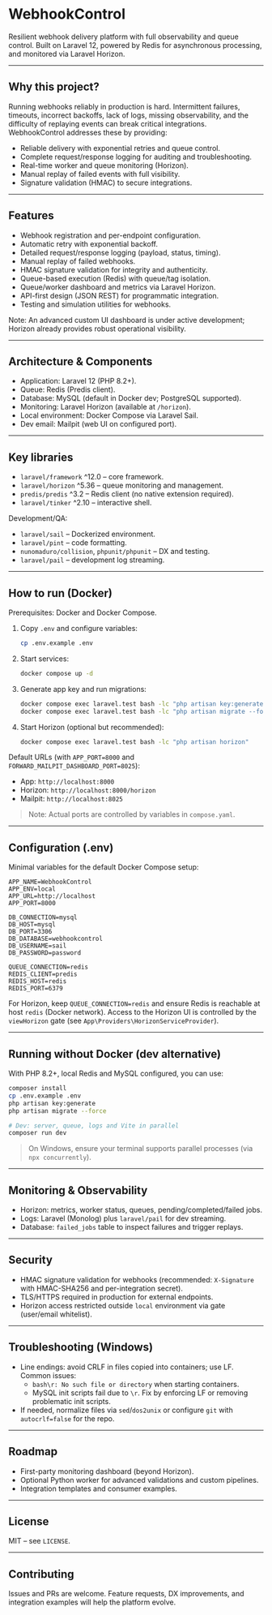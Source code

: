 # WebhookControl

Resilient webhook delivery platform with full observability and queue control. Built on Laravel 12, powered by Redis for asynchronous processing, and monitored via Laravel Horizon.

---

## Why this project?

Running webhooks reliably in production is hard. Intermittent failures, timeouts, incorrect backoffs, lack of logs, missing observability, and the difficulty of replaying events can break critical integrations. WebhookControl addresses these by providing:

- Reliable delivery with exponential retries and queue control.
- Complete request/response logging for auditing and troubleshooting.
- Real-time worker and queue monitoring (Horizon).
- Manual replay of failed events with full visibility.
- Signature validation (HMAC) to secure integrations.

---

## Features

- Webhook registration and per-endpoint configuration.
- Automatic retry with exponential backoff.
- Detailed request/response logging (payload, status, timing).
- Manual replay of failed webhooks.
- HMAC signature validation for integrity and authenticity.
- Queue-based execution (Redis) with queue/tag isolation.
- Queue/worker dashboard and metrics via Laravel Horizon.
- API-first design (JSON REST) for programmatic integration.
- Testing and simulation utilities for webhooks.

Note: An advanced custom UI dashboard is under active development; Horizon already provides robust operational visibility.

---

## Architecture & Components

- Application: Laravel 12 (PHP 8.2+).
- Queue: Redis (Predis client).
- Database: MySQL (default in Docker dev; PostgreSQL supported).
- Monitoring: Laravel Horizon (available at `/horizon`).
- Local environment: Docker Compose via Laravel Sail.
- Dev email: Mailpit (web UI on configured port).

---

## Key libraries

- `laravel/framework` ^12.0 – core framework.
- `laravel/horizon` ^5.36 – queue monitoring and management.
- `predis/predis` ^3.2 – Redis client (no native extension required).
- `laravel/tinker` ^2.10 – interactive shell.

Development/QA:
- `laravel/sail` – Dockerized environment.
- `laravel/pint` – code formatting.
- `nunomaduro/collision`, `phpunit/phpunit` – DX and testing.
- `laravel/pail` – development log streaming.

---

## How to run (Docker)

Prerequisites: Docker and Docker Compose.

1. Copy `.env` and configure variables:
   ```bash
   cp .env.example .env
   ```
2. Start services:
   ```bash
   docker compose up -d
   ```
3. Generate app key and run migrations:
   ```bash
   docker compose exec laravel.test bash -lc "php artisan key:generate --ansi"
   docker compose exec laravel.test bash -lc "php artisan migrate --force --ansi"
   ```
4. Start Horizon (optional but recommended):
   ```bash
   docker compose exec laravel.test bash -lc "php artisan horizon"
   ```

Default URLs (with `APP_PORT=8000` and `FORWARD_MAILPIT_DASHBOARD_PORT=8025`):
- App: `http://localhost:8000`
- Horizon: `http://localhost:8000/horizon`
- Mailpit: `http://localhost:8025`

> Note: Actual ports are controlled by variables in `compose.yaml`.

---

## Configuration (.env)

Minimal variables for the default Docker Compose setup:

```dotenv
APP_NAME=WebhookControl
APP_ENV=local
APP_URL=http://localhost
APP_PORT=8000

DB_CONNECTION=mysql
DB_HOST=mysql
DB_PORT=3306
DB_DATABASE=webhookcontrol
DB_USERNAME=sail
DB_PASSWORD=password

QUEUE_CONNECTION=redis
REDIS_CLIENT=predis
REDIS_HOST=redis
REDIS_PORT=6379
```

For Horizon, keep `QUEUE_CONNECTION=redis` and ensure Redis is reachable at host `redis` (Docker network). Access to the Horizon UI is controlled by the `viewHorizon` gate (see `App\Providers\HorizonServiceProvider`).

---

## Running without Docker (dev alternative)

With PHP 8.2+, local Redis and MySQL configured, you can use:

```bash
composer install
cp .env.example .env
php artisan key:generate
php artisan migrate --force

# Dev: server, queue, logs and Vite in parallel
composer run dev
```

> On Windows, ensure your terminal supports parallel processes (via `npx concurrently`).

---

## Monitoring & Observability

- Horizon: metrics, worker status, queues, pending/completed/failed jobs.
- Logs: Laravel (Monolog) plus `laravel/pail` for dev streaming.
- Database: `failed_jobs` table to inspect failures and trigger replays.

---

## Security

- HMAC signature validation for webhooks (recommended: `X-Signature` with HMAC-SHA256 and per-integration secret).
- TLS/HTTPS required in production for external endpoints.
- Horizon access restricted outside `local` environment via gate (user/email whitelist).

---

## Troubleshooting (Windows)

- Line endings: avoid CRLF in files copied into containers; use LF. Common issues:
  - `bash\r: No such file or directory` when starting containers.
  - MySQL init scripts fail due to `\r`. Fix by enforcing LF or removing problematic init scripts.
- If needed, normalize files via `sed`/`dos2unix` or configure `git` with `autocrlf=false` for the repo.

---

## Roadmap

- First-party monitoring dashboard (beyond Horizon).
- Optional Python worker for advanced validations and custom pipelines.
- Integration templates and consumer examples.

---

## License

MIT – see `LICENSE`.

---

## Contributing

Issues and PRs are welcome. Feature requests, DX improvements, and integration examples will help the platform evolve.